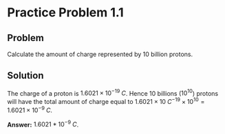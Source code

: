 # Practice Problem 1.1

## Problem

Calculate the amount of charge represented by 10 billion protons.

## Solution

The charge of a proton is $1.6021\times10^{-19}\;C$. Hence 10 billions ($10^{10}$) protons will have
the total amount of charge equal to $1.6021\times10\;C^{-19}\times10^{10}=1.6021\times10^{-9}\;C$.

**Answer:** $1.6021*10^{-9}\;C$.

